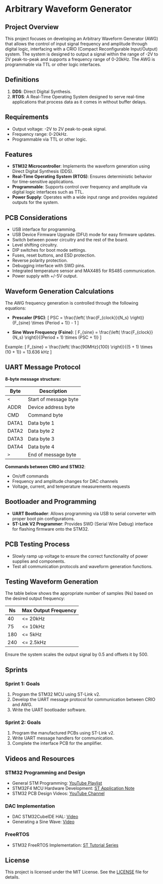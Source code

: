 # Arbitrary Waveform Generator

## Project Overview

This project focuses on developing an Arbitrary Waveform Generator (AWG) that allows the control of input signal frequency and amplitude through digital logic, interfacing with a CRIO (Compact Reconfigurable Input/Output) system. The system is designed to output a signal within the range of -2V to 2V peak-to-peak and supports a frequency range of 0-20kHz. The AWG is programmable via TTL or other logic interfaces.

## Definitions

1. **DDS**: Direct Digital Synthesis.
2. **RTOS**: A Real-Time Operating System designed to serve real-time applications that process data as it comes in without buffer delays.

## Requirements

- Output voltage: -2V to 2V peak-to-peak signal.
- Frequency range: 0-20kHz.
- Programmable via TTL or other logic.

## Features

- **STM32 Microcontroller**: Implements the waveform generation using Direct Digital Synthesis (DDS).
- **Real-Time Operating System (RTOS)**: Ensures deterministic behavior for time-sensitive applications.
- **Programmable**: Supports control over frequency and amplitude via digital logic interfaces such as TTL.
- **Power Supply**: Operates with a wide input range and provides regulated outputs for the system.

## PCB Considerations

- USB interface for programming.
- USB Device Firmware Upgrade (DFU) mode for easy firmware updates.
- Switch between power circuitry and the rest of the board.
- Level shifting circuitry.
- DIP switches for boot mode settings.
- Fuses, reset buttons, and ESD protection.
- Reverse polarity protection.
- Debugging interface with SWD pins.
- Integrated temperature sensor and MAX485 for RS485 communication.
- Power supply with +/-5V output.

## Waveform Generation Calculations

The AWG frequency generation is controlled through the following equations:

- **Prescaler (PSC)**:
  \[
  PSC = \frac{\left( \frac{F_{clock}}{N_s} \right)}{F_{sine} \times (Period + 1)} - 1
  \]
  
- **Sine Wave Frequency (Fsine)**:
  \[
  F_{sine} = \frac{\left( \frac{F_{clock}}{N_s} \right)}{(Period + 1) \times (PSC + 1)}
  \]

Example:
\[
F_{sine} = \frac{\left( \frac{90MHz}{100} \right)}{(5 + 1) \times (10 + 1)} = 13.636 kHz
\]

## UART Message Protocol

**8-byte message structure:**

| Byte | Description              |
| ---- | ------------------------ |
| `<`  | Start of message byte     |
| ADDR | Device address byte       |
| CMD  | Command byte              |
| DATA1| Data byte 1               |
| DATA2| Data byte 2               |
| DATA3| Data byte 3               |
| DATA4| Data byte 4               |
| `>`  | End of message byte       |

**Commands between CRIO and STM32**:
- On/off commands
- Frequency and amplitude changes for DAC channels
- Voltage, current, and temperature measurements requests

## Bootloader and Programming

- **UART Bootloader**: Allows programming via USB to serial converter with proper boot pin configurations.
- **ST-Link V2 Programmer**: Provides SWD (Serial Wire Debug) interface for flashing firmware onto the STM32.

## PCB Testing Process

- Slowly ramp up voltage to ensure the correct functionality of power supplies and components.
- Test all communication protocols and waveform generation functions.

## Testing Waveform Generation

The table below shows the appropriate number of samples (Ns) based on the desired output frequency:

| Ns   | Max Output Frequency |
| ---- | -------------------- |
| 40   | <= 20kHz             |
| 75   | <= 10kHz             |
| 180  | <= 5kHz              |
| 240  | <= 2.5kHz            |

Ensure the system scales the output signal by 0.5 and offsets it by 500.

## Sprints

### Sprint 1: Goals

1. Program the STM32 MCU using ST-Link v2.
2. Develop the UART message protocol for communication between CRIO and AWG.
3. Write the UART bootloader software.

### Sprint 2: Goals

1. Program the manufactured PCBs using ST-Link v2.
2. Write UART message handlers for communication.
3. Complete the interface PCB for the amplifier.

## Videos and Resources

### STM32 Programming and Design

- General STM Programming: [YouTube Playlist](https://www.youtube.com/playlist?list=PLmY3zqJJdVeNIZ8z_yw7Db9ej3FVG0iLy)
- STM32F4 MCU Hardware Development: [ST Application Note](https://www.st.com/resource/en/application_note/dm00115714-getting-started-with-stm32f4xxxx-mcu-hardware-development-stmicroelectronics.pdf)
- STM32 PCB Design Videos: [YouTube Channel](https://www.youtube.com/c/PhilS94/featured)
  
### DAC Implementation

- DAC STM32CubeIDE HAL: [Video](https://www.youtube.com/watch?v=xe7KIdRFRoI&ab_channel=Weblearning)
- Generating a Sine Wave: [Video](https://www.youtube.com/watch?v=6Z1L6ox63j0&t=608s&ab_channel=ControllersTech)

### FreeRTOS

- STM32 FreeRTOS Implementation: [ST Tutorial Series](https://www.youtube.com/playlist?list=PLnMKNibPkDnFeFV4eBfDQ9e5IrGL_dx1Q)

## License

This project is licensed under the MIT License. See the [LICENSE](./LICENSE) file for details.

